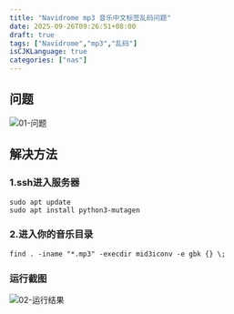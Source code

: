 ```yaml
---
title: "Navidrome mp3 音乐中文标签乱码问题"
date: 2025-09-26T09:26:51+08:00
draft: true
tags: ["Navidrome","mp3","乱码"]
isCJKLanguage: true
categories: ["nas"]
---
```


## 问题

![01-问题](/image/2025/09/26/Navidromemp3音乐中文标签乱码问题/01-问题.png)

## 解决方法

### 1.ssh进入服务器

```shell
sudo apt update
sudo apt install python3-mutagen
```

### 2.进入你的音乐目录

```shell
find . -iname "*.mp3" -execdir mid3iconv -e gbk {} \;
```

### 运行截图

![02-运行结果](/image/2025/09/26/Navidromemp3音乐中文标签乱码问题/02-运行结果.png)
